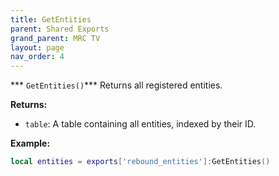 ```yaml
--- 
title: GetEntities 
parent: Shared Exports 
grand_parent: MRC TV 
layout: page
nav_order: 4
--- 
```


*** `GetEntities()`***
Returns all registered entities.

**Returns:**
- `table`: A table containing all entities, indexed by their ID.

**Example:**
```lua
local entities = exports['rebound_entities']:GetEntities()
```
